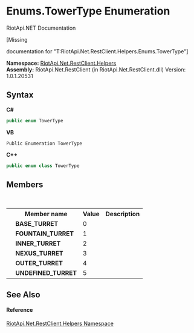 # Enums.TowerType Enumeration
RiotApi.NET Documentation 

\[Missing <summary> documentation for "T:RiotApi.Net.RestClient.Helpers.Enums.TowerType"\]

**Namespace:**&nbsp;<a href="462957ad-7f36-13b9-0984-0a2de37ad030">RiotApi.Net.RestClient.Helpers</a><br />**Assembly:**&nbsp;RiotApi.Net.RestClient (in RiotApi.Net.RestClient.dll) Version: 1.0.1.20531

## Syntax

**C#**<br />
``` C#
public enum TowerType
```

**VB**<br />
``` VB
Public Enumeration TowerType
```

**C++**<br />
``` C++
public enum class TowerType
```


## Members
&nbsp;<table><tr><th></th><th>Member name</th><th>Value</th><th>Description</th></tr><tr><td /><td target="F:RiotApi.Net.RestClient.Helpers.Enums.TowerType.BASE_TURRET">**BASE_TURRET**</td><td>0</td><td /></tr><tr><td /><td target="F:RiotApi.Net.RestClient.Helpers.Enums.TowerType.FOUNTAIN_TURRET">**FOUNTAIN_TURRET**</td><td>1</td><td /></tr><tr><td /><td target="F:RiotApi.Net.RestClient.Helpers.Enums.TowerType.INNER_TURRET">**INNER_TURRET**</td><td>2</td><td /></tr><tr><td /><td target="F:RiotApi.Net.RestClient.Helpers.Enums.TowerType.NEXUS_TURRET">**NEXUS_TURRET**</td><td>3</td><td /></tr><tr><td /><td target="F:RiotApi.Net.RestClient.Helpers.Enums.TowerType.OUTER_TURRET">**OUTER_TURRET**</td><td>4</td><td /></tr><tr><td /><td target="F:RiotApi.Net.RestClient.Helpers.Enums.TowerType.UNDEFINED_TURRET">**UNDEFINED_TURRET**</td><td>5</td><td /></tr></table>

## See Also


#### Reference
<a href="462957ad-7f36-13b9-0984-0a2de37ad030">RiotApi.Net.RestClient.Helpers Namespace</a><br />